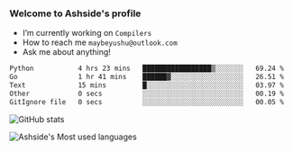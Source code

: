 ### Welcome to Ashside's profile

- I’m currently working on `Compilers`
- How to reach me `maybeyushu@outlook.com`
- Ask me about anything!

<!--START_SECTION:waka-->

```txt
Python           4 hrs 23 mins   █████████████████▒░░░░░░░   69.24 %
Go               1 hr 41 mins    ██████▓░░░░░░░░░░░░░░░░░░   26.51 %
Text             15 mins         █░░░░░░░░░░░░░░░░░░░░░░░░   03.97 %
Other            0 secs          ░░░░░░░░░░░░░░░░░░░░░░░░░   00.19 %
GitIgnore file   0 secs          ░░░░░░░░░░░░░░░░░░░░░░░░░   00.05 %
```

<!--END_SECTION:waka-->

![GitHub stats](https://github-readme-stats.vercel.app/api?username=Ashside)

![Ashside's Most used languages](https://github-readme-stats.vercel.app/api/top-langs/?username=Ashside&layout=compact&hide_border=true&langs_count=10)



